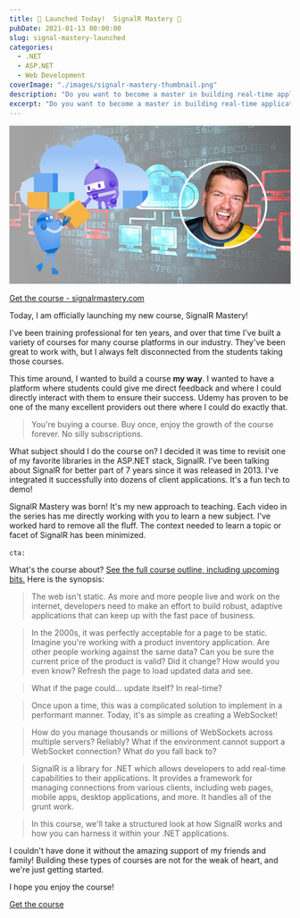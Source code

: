 ```yaml
---
title: 🚀 Launched Today!  SignalR Mastery 🚀
pubDate: 2021-01-13 00:00:00
slug: signal-mastery-launched
categories:
  - .NET
  - ASP.NET
  - Web Development
coverImage: "./images/signalr-mastery-thumbnail.png"
description: "Do you want to become a master in building real-time applications on .NET?  I have the course for you!"
excerpt: "Do you want to become a master in building real-time applications on .NET?  My new course is designed to take you on a journey through all the bits and advanced topics of SignalR, a real-time communication library built on .NET!"
---
```


[![SignalR Mastery](./images/signalr-mastery-thumbnail.png)](https://www.udemy.com/course/signalr-mastery/learn/?referralCode=5F129296A976F8353B79)

[Get the course - signalrmastery.com](https://www.udemy.com/course/signalr-mastery/learn/?referralCode=5F129296A976F8353B79)

Today, I am officially launching my new course, SignalR Mastery!  

I've been training professional for ten years, and over that time I've built a variety of courses for many course platforms in our industry.  They've been great to work with, but I always felt disconnected from the students taking those courses.

This time around, I wanted to build a course **my way**.  I wanted to have a platform where students could give me direct feedback and where I could directly interact with them to ensure their success.  Udemy has proven to be one of the many excellent providers out there where I could do exactly that.

> You're buying a course.  Buy once, enjoy the growth of the course forever.  No silly subscriptions.

What subject should I do the course on?  I decided it was time to revisit one of my favorite libraries in the ASP.NET stack, SignalR.  I've been talking about SignalR for better part of 7 years since it was released in 2013.  I've integrated it successfully into dozens of client applications.  It's a fun tech to demo!  

SignalR Mastery was born!  It's my new approach to teaching.  Each video in the series has me directly working with you to learn a new subject.  I've worked hard to remove all the fluff.  The context needed to learn a topic or facet of SignalR has been minimized.

`cta: `

What's the course about? [See the full course outline, including upcoming bits.](https://www.udemy.com/course/signalr-mastery/learn/?referralCode=5F129296A976F8353B79)  Here is the synopsis:

> The web isn't static.  As more and more people live and work on the internet, developers need to make an effort to build robust, adaptive applications that can keep up with the fast pace of business.

> In the 2000s, it was perfectly acceptable for a page to be static.  Imagine you're working with a product inventory application.  Are other people working against the same data?  Can you be sure the current price of the product is valid?  Did it change?  How would you even know?  Refresh the page to load updated data and see. 

> What if the page could... update itself?  In real-time?  

> Once upon a time, this was a complicated solution to implement in a performant manner.  Today, it's as simple as creating a WebSocket!  

> How do you manage thousands or millions of WebSockets across multiple servers?  Reliably?  What if the environment cannot support a WebSocket connection?  What do you fall back to?

> SignalR is a library for .NET which allows developers to add real-time capabilities to their applications.  It provides a framework for managing connections from various clients, including web pages, mobile apps, desktop applications, and more.  It handles all of the grunt work.

> In this course, we'll take a structured look at how SignalR works and how you can harness it within your .NET applications.  

I couldn't have done it without the amazing support of my friends and family!  Building these types of courses are not for the weak of heart, and we're just getting started.

I hope you enjoy the course!  

[Get the course](https://www.udemy.com/course/signalr-mastery/learn/?referralCode=5F129296A976F8353B79)